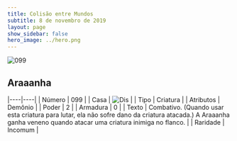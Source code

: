 ```yaml
---
title: Colisão entre Mundos
subtitle: 8 de novembro de 2019
layout: page
show_sidebar: false
hero_image: ../hero.png
---
```


![099](https://cdn.keyforgegame.com/media/card_front/pt/452_099_FXFCW47X3HG4_pt.png)

## Araaanha

|----|----|
| Número | 099 |
| Casa | ![Dis](https://archonarcana.com/images/thumb/e/e8/Dis.png/22px-Dis.png "Dis") |
| Tipo | Criatura |
| Atributos | Demônio |
| Poder | 2 |
| Armadura | 0 |
| Texto | Combativo. (Quando usar esta criatura para lutar, ela não sofre dano da criatura atacada.) A Araaanha ganha veneno quando atacar uma criatura inimiga no flanco. |
| Raridade | Incomum |
